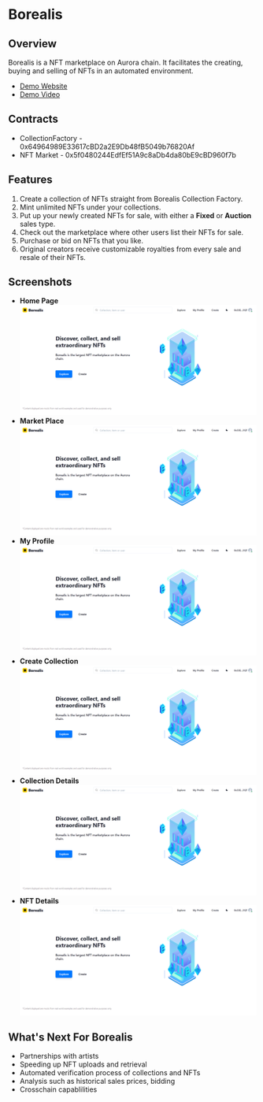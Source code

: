 # Borealis

## Overview

Borealis is a NFT marketplace on Aurora chain. It facilitates the creating, buying and selling of NFTs in an automated environment.

- [Demo Website](https://borealis-nft-marketplace.vercel.app/)
- [Demo Video](https://www.youtube.com/watch?v=XmqtBVTvjIU)

## Contracts

- CollectionFactory - 0x64964989E33617cBD2a2E9Db48fB5049b76820Af
- NFT Market - 0x5f0480244EdfEf51A9c8aDb4da80bE9cBD960f7b

## Features

1. Create a collection of NFTs straight from Borealis Collection Factory.
2. Mint unlimited NFTs under your collections.
3. Put up your newly created NFTs for sale, with either a **Fixed** or **Auction** sales type.
4. Check out the marketplace where other users list their NFTs for sale.
5. Purchase or bid on NFTs that you like.
6. Original creators receive customizable royalties from every sale and resale of their NFTs.

## Screenshots

- **Home Page**
  ![Home Page](./Assets/homepage.png)
- **Market Place**
  ![Market Place](./Assets/homepage.png)
- **My Profile**
  ![Profile](./Assets/homepage.png)
- **Create Collection**
  ![Create Collection](./Assets/homepage.png)
- **Collection Details**
  ![Collection Details](./Assets/homepage.png)
- **NFT Details**
  ![NFT Details](./Assets/homepage.png)

## What's Next For Borealis

- Partnerships with artists
- Speeding up NFT uploads and retrieval
- Automated verification process of collections and NFTs
- Analysis such as historical sales prices, bidding
- Crosschain capablilities
